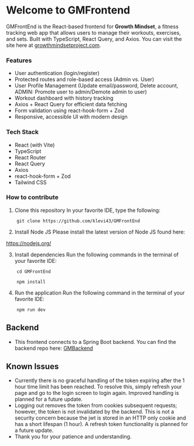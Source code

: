 # Welcome to GMFrontend

GMFrontEnd is the React-based frontend for **Growth Mindset**, a fitness tracking web app that allows users to manage their workouts, exercises, and sets. Built with TypeScript, React Query, and Axios.
You can visit the site here at [growthmindsetproject.com](https://growthmindsetproject.com/).

### Features

- User authentication (login/register)
- Protected routes and role-based access (Admin vs. User)
- User Profile Management (Update email/password, Delete account, ADMIN: Promote user to admin/Demote admin to user)
- Workout dashboard with history tracking
- Axios + React Query for efficient data fetching
- Form validation using react-hook-form + Zod
- Responsive, accessible UI with modern design

### Tech Stack

- React (with Vite)
- TypeScript
- React Router
- React Query
- Axios
- react-hook-form + Zod
- Tailwind CSS

### How to contribute

1. Clone this repository
   In your favorite IDE, type the following:

```
    git clone https://github.com/klevi43/GMFrontEnd

```

2. Install Node JS
   Please install the latest version of Node JS found here:

https://nodejs.org/

3. Install dependencies
   Run the following commands in the terminal of your favorite IDE:

```
    cd GMFrontEnd
```

```
    npm install
```

4. Run the application
   Run the following command in the terminal of your favorite IDE:

```
    npm run dev
```

## Backend

- This frontend connects to a Spring Boot
  backend. You can find the backend repo here:
  [GMBackend](https://github.com/klevi43/GMBackend)

## Known Issues

- Currently there is no graceful handling of the token expiring after the 1 hour time limit has been reached. To resolve this, simply refresh your page and go to the login screen to login again. Improved handling is planned for a future update.
- Logging out removes the token from cookies subsequent requests; however, the token is not invalidated by the backend. This is not a security concern because the jwt is stored in an HTTP only cookie and has a short lifespan (1 hour). A refresh token functionality is planned for a future update.
- Thank you for your patience and understanding.
